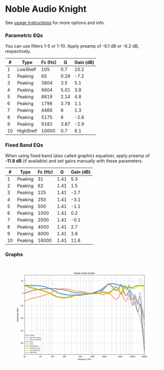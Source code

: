 # Noble Audio Knight
See [usage instructions](https://github.com/jaakkopasanen/AutoEq#usage) for more options and info.

### Parametric EQs
You can use filters 1-5 or 1-10. Apply preamp of -6.1 dB or -6.2 dB, respectively.

|   # | Type      |   Fc (Hz) |    Q |   Gain (dB) |
|-----|-----------|-----------|------|-------------|
|   1 | LowShelf  |       105 | 0.7  |        10.2 |
|   2 | Peaking   |        65 | 0.29 |        -7.2 |
|   3 | Peaking   |      3804 | 3.5  |         5.1 |
|   4 | Peaking   |      6604 | 5.01 |         3.9 |
|   5 | Peaking   |      8819 | 2.14 |         4.8 |
|   6 | Peaking   |      1796 | 3.78 |         1.1 |
|   7 | Peaking   |      4466 | 6    |         1.3 |
|   8 | Peaking   |      5175 | 6    |        -2.8 |
|   9 | Peaking   |      9182 | 3.87 |        -2.9 |
|  10 | HighShelf |     10000 | 0.7  |         6.1 |

### Fixed Band EQs
When using fixed band (also called graphic) equalizer, apply preamp of **-11.8 dB** (if available) and set gains manually with these parameters.

|   # | Type    |   Fc (Hz) |    Q |   Gain (dB) |
|-----|---------|-----------|------|-------------|
|   1 | Peaking |        31 | 1.41 |         5.3 |
|   2 | Peaking |        62 | 1.41 |         1.5 |
|   3 | Peaking |       125 | 1.41 |        -2.7 |
|   4 | Peaking |       250 | 1.41 |        -3.1 |
|   5 | Peaking |       500 | 1.41 |        -1.1 |
|   6 | Peaking |      1000 | 1.41 |         0.2 |
|   7 | Peaking |      2000 | 1.41 |        -0.1 |
|   8 | Peaking |      4000 | 1.41 |         2.7 |
|   9 | Peaking |      8000 | 1.41 |         3.8 |
|  10 | Peaking |     16000 | 1.41 |        11.6 |

### Graphs
![](./Noble%20Audio%20Knight.png)
